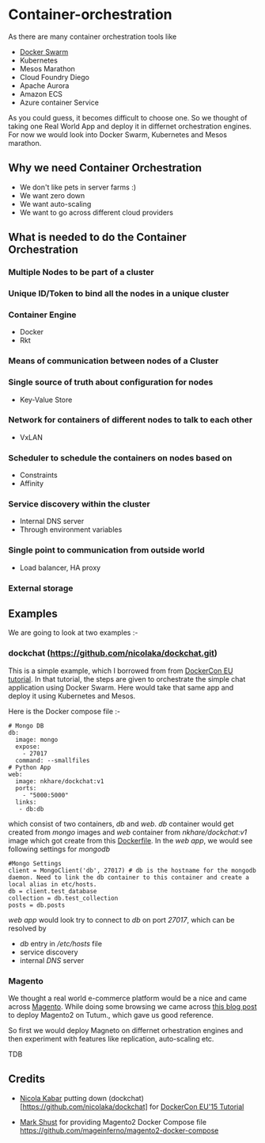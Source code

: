 # Container-orchestration

As there are many container orchestration tools like 

- [Docker Swarm](swarm/README.md)
- Kubernetes
- Mesos Marathon
- Cloud Foundry Diego
- Apache Aurora
- Amazon ECS
- Azure container Service

As you could guess, it becomes difficult to choose one. So we thought of taking one Real World App and deploy it in differnet orchestration engines. For now we would look into Docker Swarm, Kubernetes and Mesos marathon.

## Why we need Container Orchestration

- We don't like pets in server farms :)
- We want zero down
- We want auto-scaling
- We want to go across different cloud providers

## What is needed to do the Container Orchestration

### Multiple Nodes to be part of a cluster

### Unique ID/Token to bind all the nodes in a unique cluster

### Container Engine
- Docker 
- Rkt

### Means of communication between nodes of a Cluster

### Single source of truth about configuration for nodes
- Key-Value Store

### Network for containers of different nodes to talk to each other
- VxLAN 

### Scheduler to schedule the containers on nodes based on
- Constraints
- Affinity

### Service discovery within the cluster
- Internal DNS server
- Through environment variables 

### Single point to communication from outside world
- Load balancer, HA proxy

### External storage


## Examples 

We are going to look at two examples :-

### dockchat (https://github.com/nicolaka/dockchat.git)

This is a simple example, which I borrowed from from [DockerCon EU tutorial](https://github.com/docker/dceu_tutorials/blob/master/02-orchestration.md). In that tutorial, the steps are given to orchestrate the simple chat application using Docker Swarm. Here would take that same app and deploy it using Kubernetes and Mesos.

Here is the Docker compose file :- 

```
# Mongo DB
db:
  image: mongo
  expose:
    - 27017
  command: --smallfiles
# Python App
web:
  image: nkhare/dockchat:v1
  ports:
    - "5000:5000"
  links:
   - db:db
```  

which consist of two containers, *db* and *web*. *db* container would get created from *mongo* images and *web* container from *nkhare/dockchat:v1* image which got create from this [Dockerfile](https://github.com/nicolaka/dockchat/blob/master/Dockerfile). In the *web app*, we would see following settings for *mongodb*

```
#Mongo Settings
client = MongoClient('db', 27017) # db is the hostname for the mongodb daemon. Need to link the db container to this container and create a local alias in etc/hosts.
db = client.test_database
collection = db.test_collection
posts = db.posts
```

*web app* would look try to connect to *db* on port *27017*, which can be resolved by  

- *db* entry in */etc/hosts* file
- service discovery
- internal *DNS* server


### Magento

We thought a real world e-commerce platform would be a nice and came
across [Magento](https://magento.com/). While doing some browsing we 
came across [this blog post](http://mageinferno.com/blog/deploy-magento-2-digital-ocean-tutum)
to deploy Magento2 on Tutum., which gave us good reference. 

So first we would deploy Magneto on differnet orhestration engines and
then experiment with features like replication, auto-scaling etc. 


TDB

## Credits

- [Nicola Kabar](https://github.com/nicolaka) putting down (dockchat)[https://github.com/nicolaka/dockchat] for [DockerCon EU'15 Tutorial](https://github.com/docker/dceu_tutorials/blob/master/02-orchestration.md)  

- [Mark Shust](https://github.com/markoshust) for providing Magento2 Docker Compose file
https://github.com/mageinferno/magento2-docker-compose
